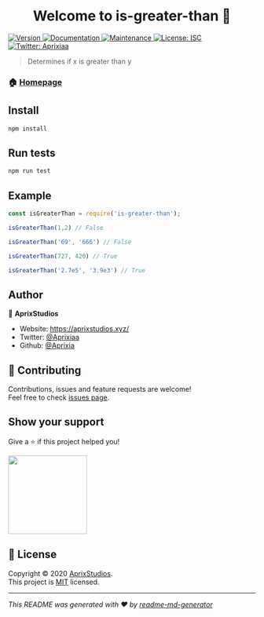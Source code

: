 <h1 align="center">Welcome to is-greater-than 👋</h1>
<p>
  <a href="https://www.npmjs.com/package/is-greater-than" target="_blank">
    <img alt="Version" src="https://img.shields.io/npm/v/is-greater-than.svg">
  </a>
  <a href="https://github.com/AprixStudios/is-greater-than#readme" target="_blank">
    <img alt="Documentation" src="https://img.shields.io/badge/documentation-yes-brightgreen.svg" />
  </a>
  <a href="https://github.com/AprixStudios/is-greater-than/graphs/commit-activity" target="_blank">
    <img alt="Maintenance" src="https://img.shields.io/badge/Maintained%3F-yes-green.svg" />
  </a>
  <a href="https://github.com/AprixStudios/is-greater-than/blob/master/LICENSE" target="_blank">
    <img alt="License: ISC" src="https://img.shields.io/github/license/Aprixia/is-greater-than" />
  </a>
  <a href="https://twitter.com/Aprixiaa" target="_blank">
    <img alt="Twitter: Aprixiaa" src="https://img.shields.io/twitter/follow/Aprixiaa.svg?style=social" />
  </a>
</p>

> Determines if x is greater than y

### 🏠 [Homepage](https://github.com/AprixStudios/is-greater-than#readme)

## Install

```sh
npm install
```

## Run tests

```sh
npm run test
```

## Example
```js
const isGreaterThan = require('is-greater-than');

isGreaterThan(1,2) // False

isGreaterThan('69', '666') // False

isGreaterThan(727, 420) // True

isGreaterThan('2.7e5', '3.9e3') // True
```


## Author

👤 **AprixStudios**

* Website: https://aprixstudios.xyz/
* Twitter: [@Aprixiaa](https://twitter.com/Aprixiaa)
* Github: [@Aprixia](https://github.com/Aprixia)

## 🤝 Contributing

Contributions, issues and feature requests are welcome!<br />Feel free to check [issues page](https://github.com/AprixStudios/is-greater-than/issues).

## Show your support

Give a ⭐️ if this project helped you!

<a href="https://www.patreon.com/Aprixia">
  <img src="https://c5.patreon.com/external/logo/become_a_patron_button@2x.png" width="160">
</a>

## 📝 License

Copyright © 2020 [AprixStudios](https://github.com/AprixStudios).<br />
This project is [MIT](https://github.com/AprixStudios/is-greater-than/blob/master/LICENSE) licensed.

***
_This README was generated with ❤️ by [readme-md-generator](https://github.com/kefranabg/readme-md-generator)_
